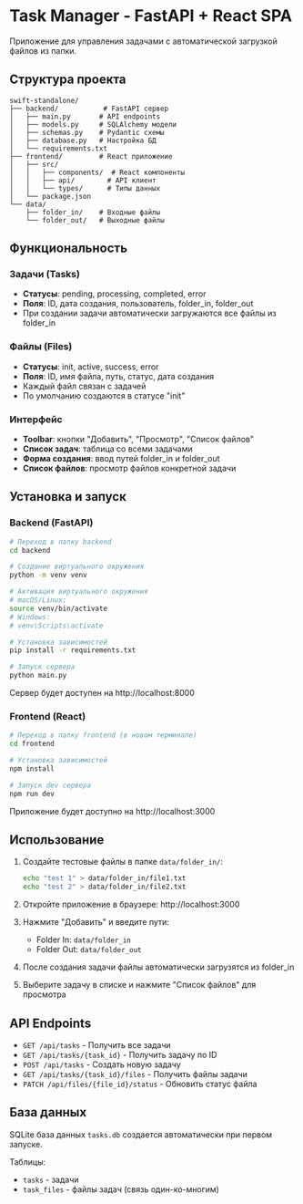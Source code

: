 # Task Manager - FastAPI + React SPA

Приложение для управления задачами с автоматической загрузкой файлов из папки.

## Структура проекта

```
swift-standalone/
├── backend/           # FastAPI сервер
│   ├── main.py       # API endpoints
│   ├── models.py     # SQLAlchemy модели
│   ├── schemas.py    # Pydantic схемы
│   ├── database.py   # Настройка БД
│   └── requirements.txt
├── frontend/         # React приложение
│   ├── src/
│   │   ├── components/  # React компоненты
│   │   ├── api/        # API клиент
│   │   └── types/      # Типы данных
│   └── package.json
└── data/
    ├── folder_in/    # Входные файлы
    └── folder_out/   # Выходные файлы
```

## Функциональность

### Задачи (Tasks)
- **Статусы**: pending, processing, completed, error
- **Поля**: ID, дата создания, пользователь, folder_in, folder_out
- При создании задачи автоматически загружаются все файлы из folder_in

### Файлы (Files)
- **Статусы**: init, active, success, error
- **Поля**: ID, имя файла, путь, статус, дата создания
- Каждый файл связан с задачей
- По умолчанию создаются в статусе "init"

### Интерфейс
- **Toolbar**: кнопки "Добавить", "Просмотр", "Список файлов"
- **Список задач**: таблица со всеми задачами
- **Форма создания**: ввод путей folder_in и folder_out
- **Список файлов**: просмотр файлов конкретной задачи

## Установка и запуск

### Backend (FastAPI)

```bash
# Переход в папку backend
cd backend

# Создание виртуального окружения
python -m venv venv

# Активация виртуального окружения
# macOS/Linux:
source venv/bin/activate
# Windows:
# venv\Scripts\activate

# Установка зависимостей
pip install -r requirements.txt

# Запуск сервера
python main.py
```

Сервер будет доступен на http://localhost:8000

### Frontend (React)

```bash
# Переход в папку frontend (в новом терминале)
cd frontend

# Установка зависимостей
npm install

# Запуск dev сервера
npm run dev
```

Приложение будет доступно на http://localhost:3000

## Использование

1. Создайте тестовые файлы в папке `data/folder_in/`:
   ```bash
   echo "test 1" > data/folder_in/file1.txt
   echo "test 2" > data/folder_in/file2.txt
   ```

2. Откройте приложение в браузере: http://localhost:3000

3. Нажмите "Добавить" и введите пути:
   - Folder In: `data/folder_in`
   - Folder Out: `data/folder_out`

4. После создания задачи файлы автоматически загрузятся из folder_in

5. Выберите задачу в списке и нажмите "Список файлов" для просмотра

## API Endpoints

- `GET /api/tasks` - Получить все задачи
- `GET /api/tasks/{task_id}` - Получить задачу по ID
- `POST /api/tasks` - Создать новую задачу
- `GET /api/tasks/{task_id}/files` - Получить файлы задачи
- `PATCH /api/files/{file_id}/status` - Обновить статус файла

## База данных

SQLite база данных `tasks.db` создается автоматически при первом запуске.

Таблицы:
- `tasks` - задачи
- `task_files` - файлы задач (связь один-ко-многим)
